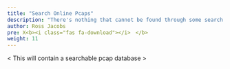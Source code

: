 ```yaml
---
title: "Search Online Pcaps"
description: "There's nothing that cannot be found through some search engine or on the Internet somewhere. – Eric Schmidt"
author: Ross Jacobs
pre: X<b><i class="fas fa-download"></i>　</b>
weight: 11
---
```


\< This will contain a searchable pcap database \>